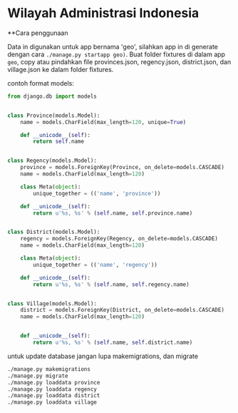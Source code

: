 # Wilayah Administrasi Indonesia

**Cara penggunaan

Data in digunakan untuk app bernama 'geo', silahkan app in di generate dengan cara ```./manage.py startapp geo)```.
Buat folder fixtures di dalam app `geo`, copy atau pindahkan file provinces.json, regency.json, district.json, dan village.json ke dalam folder fixtures.

contoh format models:
```python
from django.db import models


class Province(models.Model):
    name = models.CharField(max_length=120, unique=True)

    def __unicode__(self):
        return self.name


class Regency(models.Model):
    province = models.ForeignKey(Province, on_delete=models.CASCADE)
    name = models.CharField(max_length=120)

    class Meta(object):
        unique_together = (('name', 'province'))

    def __unicode__(self):
        return u'%s, %s' % (self.name, self.province.name)


class District(models.Model):
    regency = models.ForeignKey(Regency, on_delete=models.CASCADE)
    name = models.CharField(max_length=120)

    class Meta(object):
        unique_together = (('name', 'regency'))

    def __unicode__(self):
        return u'%s, %s' % (self.name, self.regency.name)


class Village(models.Model):
    district = models.ForeignKey(District, on_delete=models.CASCADE)
    name = models.CharField(max_length=120)


    def __unicode__(self):
        return u'%s, %s' % (self.name, self.district.name)

```

untuk update database jangan lupa makemigrations, dan migrate
```bash
./manage.py makemigrations
./manage.py migrate
./manage.py loaddata province
./manage.py loaddata regency
./manage.py loaddata district
./manage.py loaddata village
```

